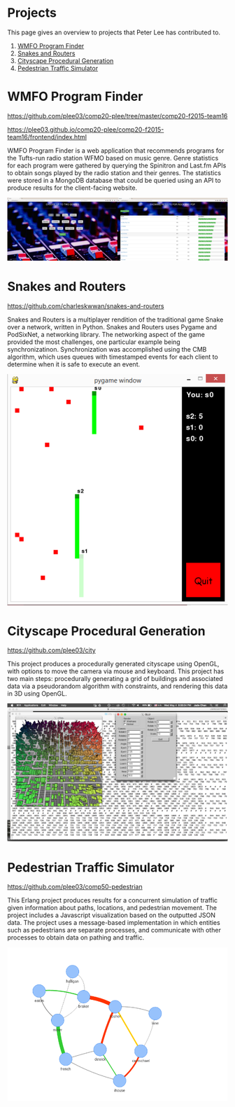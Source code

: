 # Projects
This page gives an overview to projects that Peter Lee has contributed to.

1. [WMFO Program Finder](#wfmo)
2. [Snakes and Routers](#snakes)
3. [Cityscape Procedural Generation](#city)
4. [Pedestrian Traffic Simulator](#pedestrian)

<a name="wfmo"></a>
# WMFO Program Finder

https://github.com/plee03/comp20-plee/tree/master/comp20-f2015-team16

https://plee03.github.io/comp20-plee/comp20-f2015-team16/frontend/index.html

WMFO Program Finder is a web application that recommends programs for the Tufts-run radio station WFMO based on music genre. Genre statistics for each program were gathered by querying the Spinitron and Last.fm APIs to obtain songs played by the radio station and their genres. The statistics were stored in a MongoDB database that could be queried using an API to produce results for the client-facing website.

![Home page and results of WFMO Program Finder](/Images/wfmo_genres2.png)

<a name="snakes"></a>
# Snakes and Routers

https://github.com/charleskwwan/snakes-and-routers

Snakes and Routers is a multiplayer rendition of the traditional game Snake over a network, written in Python. Snakes and Routers uses Pygame and PodSixNet, a networking library. The networking aspect of the game provided the most challenges, one particular example being synchronizatinon. Synchronization was accomplished using the CMB algorithm, which uses queues with timestamped events for each client to determine when it is safe to execute an event. 

![Gameplay of Snakes and Routers](/Images/snake.png)


<a name="city"></a>
# Cityscape Procedural Generation

https://github.com/plee03/city

This project produces a procedurally generated cityscape using OpenGL, with options to move the camera via mouse and keyboard. This project has two main steps: procedurally generating a grid of buildings and associated data via a pseudorandom algorithm with constraints, and rendering this data in 3D using OpenGL.

![Image of generated cityscape](/Images/city_image.png)


<a name="pedestrian"></a>
# Pedestrian Traffic Simulator

https://github.com/plee03/comp50-pedestrian

This Erlang project produces results for a concurrent simulation of traffic given information about paths, locations, and pedestrian movement. The project includes a Javascript visualization based on the outputted JSON data. The project uses a message-based implementation in which entities such as pedestrians are separate processes, and communicate with other processes to obtain data on pathing and traffic.


![Pedestrian traffic visualization](/Images/pedestrian.png)
